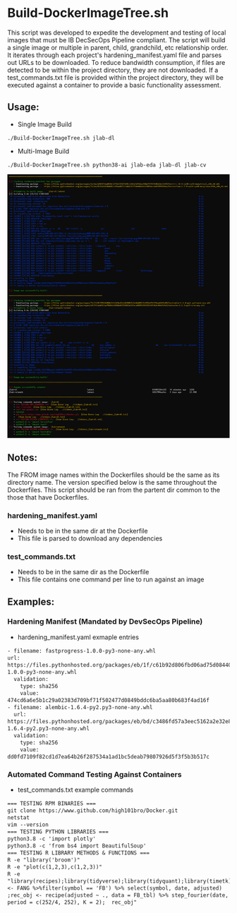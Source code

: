 # Build-DockerImageTree.sh

This script was developed to expedite the development and testing of local images that must be IB DecSecOps Pipeline compliant. The script will build a single image or multiple in parent, child, grandchild, etc relationship order. It iterates through each project's hardening_manifest.yaml file and parses out URLs to be downloaded. To reduce bandwidth consumption, if files are detected to be within the project directory, they are not downloaded. If a test_commands.txt file is provided within the project directory, they will be executed against a container to provide a basic functionality assessment. 

## Usage:
- Single Image Build
```
./Build-DockerImageTree.sh jlab-dl
```
- Multi-Image Build
```
./Build-DockerImageTree.sh python38-ai jlab-eda jlab-dl jlab-cv
```

![Alt text](https://github.com/AFC-AI2C/Useful-IB-Container-Scripts/blob/main/Build-DockerImageTree/screenshot.png)

## Notes:
The FROM image names within the Dockerfiles should be the same as its directory name.
The version specified below is the same throughout the Dockerfiles.
This script should be ran from the partent dir common to the those that have Dockerfiles.

### hardening_manifest.yaml
- Needs to be in the same dir at the Dockerfile
- This file is parsed to download any dependencies

### test_commands.txt
- Needs to be in the same dir as the Dockerfile
- This file contains one command per line to run against an image

## Examples:

### Hardening Manifest (Mandated by DevSecOps Pipeline)
- hardening_manifest.yaml exmaple entries
```
- filename: fastprogress-1.0.0-py3-none-any.whl
url: https://files.pythonhosted.org/packages/eb/1f/c61b92d806fbd06ad75d08440efe7f2bd1006ba0b15d086debed49d93cdc/fastprogress-1.0.0-py3-none-any.whl
  validation:
    type: sha256
    value: 474cd6a6e5b1c29a02383d709bf71f502477d0849bddc6ba5aa80b683f4ad16f
- filename: alembic-1.6.4-py2.py3-none-any.whl
  url: https://files.pythonhosted.org/packages/eb/bd/c3486fd57a3eec5162a2e32e8f05880c990f0d92b03d268342d2e8fe7032/alembic-1.6.4-py2.py3-none-any.whl
  validation:
    type: sha256
    value: dd0fd7109f82cd1d7ea64b26f287534a1ad1bc5deab79807926d5f3f5b3b517c
```
### Automated Command Testing Against Containers
- test_commands.txt example commands
```
=== TESTING RPM BINARIES ===
git clone https://www.github.com/high101bro/Docker.git
netstat
vim --version
=== TESTING PYTHON LIBRARIES ===
python3.8 -c 'import plotly'
python3.8 -c 'from bs4 import BeautifulSoup'
=== TESTING R LIBRARY METHODS & FUNCTIONS ===
R -e "library('broom')"
R -e "plot(c(1,2,3),c(1,2,3))"
R -e "library(recipes);library(tidyverse);library(tidyquant);library(timetk);FB_tbl <- FANG %>%filter(symbol == 'FB') %>% select(symbol, date, adjusted) ;rec_obj <- recipe(adjusted ~ ., data = FB_tbl) %>% step_fourier(date, period = c(252/4, 252), K = 2);  rec_obj"
```
